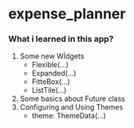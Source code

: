 # expense_planner  
### What i learned in this app?

1. Some new Wİdgets  
   * Flexible(...)
   * Expanded(...)
   * FitteBox(...)
   * ListTile(...)
2. Some basics about Future class  
3. Configuring and Using Themes  
    * theme: ThemeData(...)



